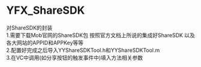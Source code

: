# YFX_ShareSDK
对ShareSDK的封装<br>
1.需要下载Mob官网的ShareSDK包 按照官方文档上所说的集成好ShareSDK 以及各大网站的APPID和APPKey等等<br>
2.配置好完成之后导入YYShareSDKTool.h和YYShareSDKTool.m<br>
3.在VC中调用(如分享按钮的触发事件中)填入方法相关参数 <br>
